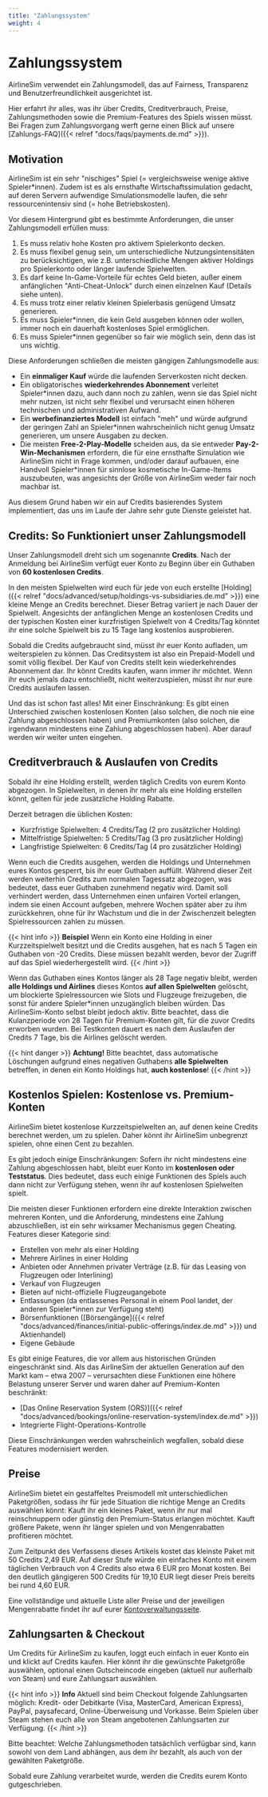 ```yaml
---
title: "Zahlungssystem"
weight: 4
---
```


# Zahlungssystem

AirlineSim verwendet ein Zahlungsmodell, das auf Fairness, Transparenz und Benutzerfreundlichkeit ausgerichtet ist.

Hier erfahrt ihr alles, was ihr über Credits, Creditverbrauch, Preise, Zahlungsmethoden sowie die Premium-Features des Spiels wissen müsst. Bei Fragen zum Zahlungsvorgang werft gerne einen Blick auf unsere [Zahlungs-FAQ]({{< relref "docs/faqs/payments.de.md" >}}).

## Motivation

AirlineSim ist ein sehr "nischiges" Spiel (= vergleichsweise wenige aktive Spieler*innen). Zudem ist es als ernsthafte Wirtschaftssimulation gedacht, auf deren Servern aufwendige Simulationsmodelle laufen, die sehr ressourcenintensiv sind (= hohe Betriebskosten).

Vor diesem Hintergrund gibt es bestimmte Anforderungen, die unser Zahlungsmodell erfüllen muss:

1. Es muss relativ hohe Kosten pro aktivem Spielerkonto decken.
2. Es muss flexibel genug sein, um unterschiedliche Nutzungsintensitäten zu berücksichtigen, wie z.B. unterschiedliche Mengen aktiver Holdings pro Spielerkonto oder länger laufende Spielwelten.
3. Es darf keine In-Game-Vorteile für echtes Geld bieten, außer einem anfänglichen "Anti-Cheat-Unlock" durch einen einzelnen Kauf (Details siehe unten).
4. Es muss trotz einer relativ kleinen Spielerbasis genügend Umsatz generieren.
5. Es muss Spieler*innen, die kein Geld ausgeben können oder wollen, immer noch ein dauerhaft kostenloses Spiel ermöglichen.
6. Es muss Spieler*innen gegenüber so fair wie möglich sein, denn das ist uns wichtig.

Diese Anforderungen schließen die meisten gängigen Zahlungsmodelle aus:

- Ein **einmaliger Kauf** würde die laufenden Serverkosten nicht decken.
- Ein obligatorisches **wiederkehrendes Abonnement** verleitet Spieler*innen dazu, auch dann noch zu zahlen, wenn sie das Spiel nicht mehr nutzen, ist nicht sehr flexibel und verursacht einen höheren technischen und administrativen Aufwand.
- Ein **werbefinanziertes Modell** ist einfach "meh" und würde aufgrund der geringen Zahl an Spieler*innen wahrscheinlich nicht genug Umsatz generieren, um unsere Ausgaben zu decken.
- Die meisten **Free-2-Play-Modelle** scheiden aus, da sie entweder **Pay-2-Win-Mechanismen** erfordern, die für eine ernsthafte Simulation wie AirlineSim nicht in Frage kommen, und/oder darauf aufbauen, eine Handvoll Spieler*innen für sinnlose kosmetische In-Game-Items auszubeuten, was angesichts der Größe von AirlineSim weder fair noch machbar ist.

Aus diesem Grund haben wir ein auf Credits basierendes System implementiert, das uns im Laufe der Jahre sehr gute Dienste geleistet hat.

## Credits: So Funktioniert unser Zahlungsmodell

Unser Zahlungsmodell dreht sich um sogenannte **Credits**. Nach der Anmeldung bei AirlineSim verfügt euer Konto zu Beginn über ein Guthaben von **60 kostenlosen Credits**.

In den meisten Spielwelten wird euch für jede von euch erstellte [Holding]({{< relref "docs/advanced/setup/holdings-vs-subsidiaries.de.md" >}}) eine kleine Menge an Credits berechnet. Dieser Betrag variiert je nach Dauer der Spielwelt. Angesichts der anfänglichen Menge an kostenlosen Credits und der typischen Kosten einer kurzfristigen Spielwelt von 4 Credits/Tag könntet ihr eine solche Spielwelt bis zu 15 Tage lang kostenlos ausprobieren.

Sobald die Credits aufgebraucht sind, müsst ihr euer Konto aufladen, um weiterspielen zu können. Das Creditsystem ist also ein Prepaid-Modell und somit völlig flexibel. Der Kauf von Credits stellt kein wiederkehrendes Abonnement dar. Ihr könnt Credits kaufen, wann immer ihr möchtet. Wenn ihr euch jemals dazu entschließt, nicht weiterzuspielen, müsst ihr nur eure Credits auslaufen lassen.

Und das ist schon fast alles! Mit einer Einschränkung: Es gibt einen Unterschied zwischen kostenlosen Konten (also solchen, die noch nie eine Zahlung abgeschlossen haben) und Premiumkonten (also solchen, die irgendwann mindestens eine Zahlung abgeschlossen haben). Aber darauf werden wir weiter unten eingehen.

## Creditverbrauch & Auslaufen von Credits

Sobald ihr eine Holding erstellt, werden täglich Credits von eurem Konto abgezogen. In Spielwelten, in denen ihr mehr als eine Holding erstellen könnt, gelten für jede zusätzliche Holding Rabatte.

Derzeit betragen die üblichen Kosten:
* Kurzfristige Spielwelten: 4 Credits/Tag (2 pro zusätzlicher Holding)
* Mittelfristige Spielwelten: 5 Credits/Tag (3 pro zusätzlicher Holding)
* Langfristige Spielwelten: 6 Credits/Tag (4 pro zusätzlicher Holding)

Wenn euch die Credits ausgehen, werden die Holdings und Unternehmen eures Kontos gesperrt, bis ihr euer Guthaben auffüllt. Während dieser Zeit werden weiterhin Credits zum normalen Tagessatz abgezogen, was bedeutet, dass euer Guthaben zunehmend negativ wird. Damit soll verhindert werden, dass Unternehmen einen unfairen Vorteil erlangen, indem sie einen Account aufgeben, mehrere Wochen später aber zu ihm zurückkehren, ohne für ihr Wachstum und die in der Zwischenzeit belegten Spielressourcen zahlen zu müssen.

{{< hint info >}}
**Beispiel**
Wenn ein Konto eine Holding in einer Kurzzeitspielwelt besitzt und die Credits ausgehen, hat es nach 5 Tagen ein Guthaben von -20 Credits. Diese müssen bezahlt werden, bevor der Zugriff auf das Spiel wiederhergestellt wird.
{{< /hint >}}

Wenn das Guthaben eines Kontos länger als 28 Tage negativ bleibt, werden **alle Holdings und Airlines** dieses Kontos **auf allen Spielwelten** gelöscht, um blockierte Spielressourcen wie Slots und Flugzeuge freizugeben, die sonst für andere Spieler*innen unzugänglich bleiben würden. Das AirlineSim-Konto selbst bleibt jedoch aktiv. Bitte beachtet, dass die Kulanzperiode von 28 Tagen für Premium-Konten gilt, für die zuvor Credits erworben wurden. Bei Testkonten dauert es nach dem Auslaufen der Credits 7 Tage, bis die Airlines gelöscht werden.

{{< hint danger >}}
**Achtung!**
Bitte beachtet, dass automatische Löschungen aufgrund eines negativen Guthabens **alle Spielwelten** betreffen, in denen ein Konto Holdings hat, **auch kostenlose**!
{{< /hint >}}

## Kostenlos Spielen: Kostenlose vs. Premium-Konten

AirlineSim bietet kostenlose Kurzzeitspielwelten an, auf denen keine Credits berechnet werden, um zu spielen. Daher könnt ihr AirlineSim unbegrenzt spielen, ohne einen Cent zu bezahlen.

Es gibt jedoch einige Einschränkungen: Sofern ihr nicht mindestens eine Zahlung abgeschlossen habt, bleibt euer Konto im **kostenlosen oder Teststatus**. Dies bedeutet, dass euch einige Funktionen des Spiels auch dann nicht zur Verfügung stehen, wenn ihr auf kostenlosen Spielwelten spielt.

Die meisten dieser Funktionen erfordern eine direkte Interaktion zwischen mehreren Konten, und die Anforderung, mindestens eine Zahlung abzuschließen, ist ein sehr wirksamer Mechanismus gegen Cheating. Features dieser Kategorie sind:

* Erstellen von mehr als einer Holding
* Mehrere Airlines in einer Holding
* Anbieten oder Annehmen privater Verträge (z.B. für das Leasing von Flugzeugen oder Interlining)
* Verkauf von Flugzeugen
* Bieten auf nicht-offizielle Flugzeugangebote
* Entlassungen (da entlassenes Personal in einem Pool landet, der anderen Spieler*innen zur Verfügung steht)
* Börsenfunktionen ([Börsengänge]({{< relref "docs/advanced/finances/initial-public-offerings/index.de.md" >}}) und Aktienhandel)
* Eigene Gebäude

Es gibt einige Features, die vor allem aus historischen Gründen eingeschränkt sind. Als das AirlineSim der aktuellen Generation auf den Markt kam – etwa 2007 – verursachten diese Funktionen eine höhere Belastung unserer Server und waren daher auf Premium-Konten beschränkt:

* [Das Online Reservation System (ORS)]({{< relref "docs/advanced/bookings/online-reservation-system/index.de.md" >}})
* Integrierte Flight-Operations-Kontrolle

Diese Einschränkungen werden wahrscheinlich wegfallen, sobald diese Features modernisiert werden.

## Preise

AirlineSim bietet ein gestaffeltes Preismodell mit unterschiedlichen Paketgrößen, sodass ihr für jede Situation die richtige Menge an Credits auswählen könnt: Kauft ihr ein kleines Paket, wenn ihr nur mal reinschnuppern oder günstig den Premium-Status erlangen möchtet. Kauft größere Pakete, wenn ihr länger spielen und von Mengenrabatten profitieren möchtet.

Zum Zeitpunkt des Verfassens dieses Artikels kostet das kleinste Paket mit 50 Credits 2,49 EUR. Auf dieser Stufe würde ein einfaches Konto mit einem täglichen Verbrauch von 4 Credits also etwa 6 EUR pro Monat kosten. Bei den deutlich gängigeren 500 Credits für 19,10 EUR liegt dieser Preis bereits bei rund 4,60 EUR.

Eine vollständige und aktuelle Liste aller Preise und der jeweiligen Mengenrabatte findet ihr auf eurer [Kontoverwaltungsseite](https://accounts.airlinesim.aero/account/credits).

## Zahlungsarten & Checkout

Um Credits für AirlineSim zu kaufen, loggt euch einfach in euer Konto ein und klickt auf Credits kaufen. Hier könnt ihr die gewünschte Paketgröße auswählen, optional einen Gutscheincode eingeben (aktuell nur außerhalb von Steam) und eure Zahlungsart auswählen.

{{< hint info >}}
**Info**
Aktuell sind beim Checkout folgende Zahlungsarten möglich: Kredit- oder Debitkarte (Visa, MasterCard, American Express), PayPal, paysafecard, Online-Überweisung und Vorkasse. Beim Spielen über Steam stehen euch alle von Steam angebotenen Zahlungsarten zur Verfügung.
{{< /hint >}}

Bitte beachtet: Welche Zahlungsmethoden tatsächlich verfügbar sind, kann sowohl von dem Land abhängen, aus dem ihr bezahlt, als auch von der gewählten Paketgröße.

Sobald eure Zahlung verarbeitet wurde, werden die Credits eurem Konto gutgeschrieben.